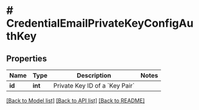 # # CredentialEmailPrivateKeyConfigAuthKey

## Properties

Name | Type | Description | Notes
------------ | ------------- | ------------- | -------------
**id** | **int** | Private Key ID of a &#x60;Key Pair&#x60; |

[[Back to Model list]](../../README.md#models) [[Back to API list]](../../README.md#endpoints) [[Back to README]](../../README.md)
